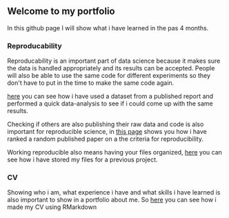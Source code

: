 ## Welcome to my portfolio

In this github page I will show what i have learned in the pas 4 months.

### Reproducability

Reproducability is an important part of data science because it makes sure the data is handled appropriately and its results can be accepted. People will also be able to use the same code for different experiments so they don't have to put in the time to make the same code again.

[here](https://thijmenvanbrenk.github.io/assignment01.html) you can see how i have used a dataset from a published report and performed a quick data-analysis to see if i could come up with the same results.

Checking if others are also publishing their raw data and code is also important for reproducible science, in [this page](https://thijmenvanbrenk.github.io/assignment02.html) shows you how i have ranked a random published paper on a the criteria for reproducibility.

Working reproducible also means having your files organized, [here](https://thijmenvanbrenk.github.io/assignment03.html) you can see how i have stored my files for a previous project.

### CV

Showing who i am, what experience i have and what skills i have learned is also important to show in a portfolio about me. So [here](https://thijmenvanbrenk.github.io/assignment04.html) you can see how i made my CV using RMarkdown

